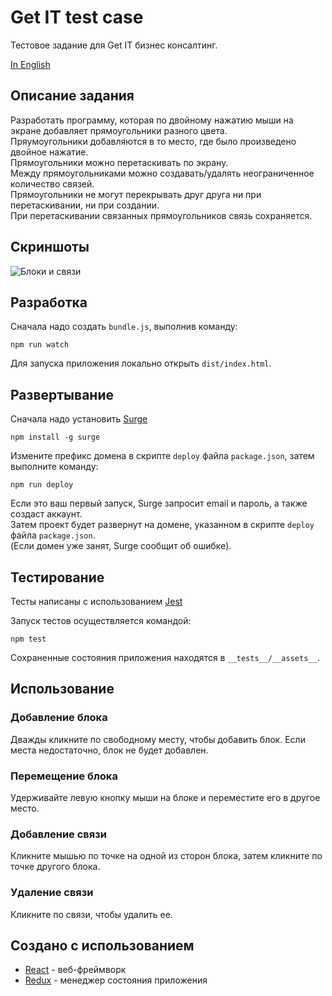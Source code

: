 # Get IT test case
Тестовое задание для Get IT бизнес консалтинг.

[In English](https://github.com/fortymorgan/getITtest/blob/master/README.en.md)

## Описание задания
Разработать программу, которая по двойному нажатию мыши на экране добавляет прямоугольники разного цвета.  
Пряумоугольники добавляются в то место, где было произведено двойное нажатие.  
Прямоугольники можно перетаскивать по экрану.  
Между прямоугольниками можно создавать/удалять неограниченное количество связей.  
Прямоугольники не могут перекрывать друг друга ни при перетаскивании, ни при создании.  
При перетаскивании связанных прямоугольников связь сохраняется.

## Скриншоты
<img src="https://github.com/fortymorgan/getITtest/blob/master/screenshots/Blocks.png" alt="Блоки и связи" title="Блоки и связи" />

## Разработка
Сначала надо создать `bundle.js`, выполнив команду:
```
npm run watch
```
Для запуска приложения локально открыть `dist/index.html`.

## Развертывание
Сначала надо установить [Surge](http://surge.sh)
```
npm install -g surge
```
Измените префикс домена в скрипте `deploy` файла `package.json`, затем выполните команду:
```
npm run deploy
```
Если это ваш первый запуск, Surge запросит email и пароль, а также создаст аккаунт.  
Затем проект будет развернут на домене, указанном в скрипте `deploy` файла `package.json`.  
(Если домен уже занят, Surge сообщит об ошибке).

## Тестирование

Тесты написаны с использованием [Jest](https://github.com/facebook/jest)

Запуск тестов осуществляется командой:
```
npm test
```
Сохраненные состояния приложения находятся в `__tests__/__assets__`.

## Использование

### Добавление блока
Дважды кликните по свободному месту, чтобы добавить блок. Если места недостаточно, блок не будет добавлен.

### Перемещение блока
Удерживайте левую кнопку мыши на блоке и переместите его в другое место.

### Добавление связи
Кликните мышью по точке на одной из сторон блока, затем кликните по точке другого блока.

### Удаление связи
Кликните по связи, чтобы удалить ее.

## Создано с использованием
- [React](https://github.com/facebook/react) - веб-фреймворк
- [Redux](https://github.com/reduxjs/redux) - менеджер состояния приложения
